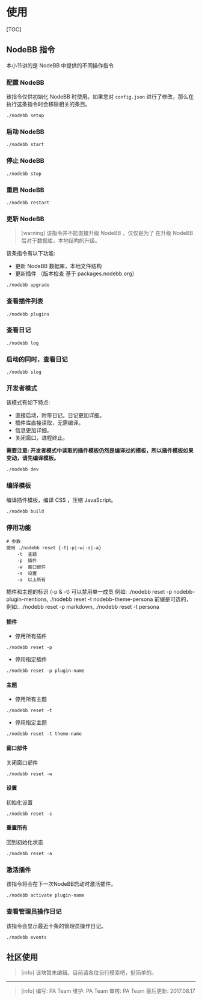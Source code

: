 # 使用

[TOC]

## NodeBB 指令
本小节讲的是 NodeBB 中提供的不同操作指令
### 配置 NodeBB
该指令仅供初始化 NodeBB 时使用。如果您对 `config.json` 进行了修改，那么在执行这条指令时会移除相关的条目。
```
./nodebb setup
```
### 启动 NodeBB
```
./nodebb start
```
### 停止 NodeBB
```
./nodebb stop
```
### 重启 NodeBB
```
./nodebb restart
```
### 更新 NodeBB

>[warning] 该指令并不能直接升级 NodeBB ，仅仅是为了 在升级 NodeBB 后对于数据库，本地结构的升级。

该条指令有以下功能:
* 更新 NodeBB 数据库，本地文件结构
* 更新插件 （版本检查 基于 packages.nodebb.org）
```
./nodebb upgrade
```
### 查看插件列表
```
./nodebb plugins
```
### 查看日记
```
./nodebb log
```
### 启动的同时，查看日记
```
./nodebb slog
```
### 开发者模式
该模式有如下特点:
* 直接启动，附带日记。日记更加详细。
* 插件库直接读取，无需编译。
* 信息更加详细。
* 关闭窗口，进程终止。

**需要注意: 开发者模式中读取的插件模板仍然是编译过的模板，所以插件模板如果变动，请先编译模板。**
```
./nodebb dev
```
### 编译模板
编译插件模板，编译 CSS ，压缩 JavaScript。
```
./nodebb build
```
### 停用功能
```
# 参数
使用 ./nodebb reset {-t|-p|-w|-s|-a}
    -t	主题
    -p	插件
    -w	窗口部件
    -s	设置
    -a	以上所有
```
插件和主题的标识  (-p & -t) 可以禁用单一成员
例如: ./nodebb reset -p nodebb-plugin-mentions, ./nodebb reset -t nodebb-theme-persona
前缀是可选的，例如:. ./nodebb reset -p markdown, ./nodebb reset -t persona

#### 插件
* 停用所有插件
```
./nodebb reset -p
```
* 停用指定插件 
```
./nodebb reset -p plugin-name
```
#### 主题
* 停用所有主题
```
./nodebb reset -t
```
* 停用指定主题
```
./nodebb reset -t theme-name
```

#### 窗口部件
关闭窗口部件
```
./nodebb reset -w
```

#### 设置
初始化设置
```
./nodebb reset -s
```
#### 重置所有
回到初始化状态
```
./nodebb reset -a
```
### 激活插件
该指令将会在下一次NodeBB启动时激活插件。
```
./nodebb activate plugin-name
```
### 查看管理员操作日记
该指令会显示最近十条的管理员操作日记。
```
./nodebb events
```

## 社区使用

>[info] 该块暂未编辑。目前请各位自行摸索吧，挺简单的。
 
--------------
>[info] 编写: PA Team
维护: PA Team
审核: PA Team
最后更新: 2017.08.17
